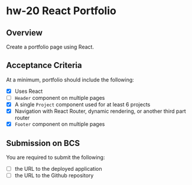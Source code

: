 # hw-20 React Portfolio

## Overview

Create a portfolio page using React.

## Acceptance Criteria

At a minimum, portfolio should include the following:

* [x] Uses React
* [ ] `Header` component on multiple pages
* [x] A single `Project` component used for at least 6 projects
* [x] Navigation with React Router, dynamic rendering, or another third part router
* [x] `Footer` component on multiple pages

## Submission on BCS

You are required to submit the following:
* [ ] the URL to the deployed application
* [ ] the URL to the Github repository

<!-- ref: /IN_CLASS_WORK/20200213/my-react-app -->